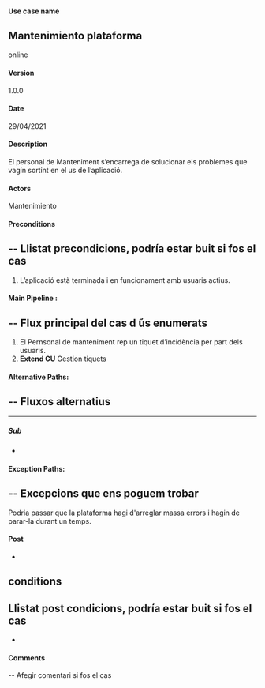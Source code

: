 #### Use case name
Mantenimiento plataforma
-
online
#### Version
1.0.0
#### Date
29/04/2021
#### Description
El personal de Manteniment s’encarrega de solucionar els problemes que vagin sortint en el us de l’aplicació.
#### Actors
Mantenimiento
#### Preconditions
--
Llistat precondicions, podría
estar buit si fos el cas
--
1. L’aplicació està terminada i en funcionament amb usuaris actius.
 
 
#### Main Pipeline :
--
Flux principal del cas d ́ús enumerats
--
1. El Pernsonal de manteniment rep un tiquet d’incidència per part dels usuaris.
2. **Extend CU** Gestion tiquets
#### Alternative Paths:
--
Fluxos alternatius
--
---
##### Sub
-
#### Exception Paths:
--
Excepcions que ens poguem trobar
--
Podria passar que la plataforma hagi d'arreglar massa errors i hagin de parar-la durant un temps. 
#### Post
-
conditions
--
Llistat post condicions, podría estar buit si fos el cas
--
-
#### Comments
--
Afegir comentari si fos el cas
